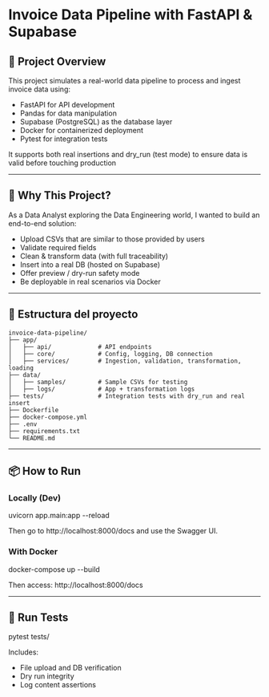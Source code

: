 # Invoice Data Pipeline with FastAPI & Supabase

## 🚀 Project Overview

This project simulates a real-world data pipeline to process and ingest invoice data using:

- FastAPI for API development
- Pandas for data manipulation
- Supabase (PostgreSQL) as the database layer
- Docker for containerized deployment
- Pytest for integration tests

It supports both real insertions and dry_run (test mode) to ensure data is valid before touching production

---

## 🧠 Why This Project?

As a Data Analyst exploring the Data Engineering world, I wanted to build an end-to-end solution:

- Upload CSVs that are similar to those provided by users
- Validate required fields
- Clean & transform data (with full traceability)
- Insert into a real DB (hosted on Supabase)
- Offer preview / dry-run safety mode
- Be deployable in real scenarios via Docker

---

## 📁 Estructura del proyecto

```plaintext
invoice-data-pipeline/
├── app/
│   ├── api/             # API endpoints
│   ├── core/            # Config, logging, DB connection
│   ├── services/        # Ingestion, validation, transformation, loading
├── data/
│   ├── samples/         # Sample CSVs for testing
│   ├── logs/            # App + transformation logs
├── tests/               # Integration tests with dry_run and real insert
├── Dockerfile
├── docker-compose.yml
├── .env
├── requirements.txt
└── README.md            
```

---
## 📦 How to Run

### Locally (Dev)

uvicorn app.main:app --reload

Then go to http://localhost:8000/docs and use the Swagger UI.

### With Docker

docker-compose up --build

Then access: http://localhost:8000/docs

---

## 🧪 Run Tests

pytest tests/

Includes:
- File upload and DB verification
- Dry run integrity
- Log content assertions